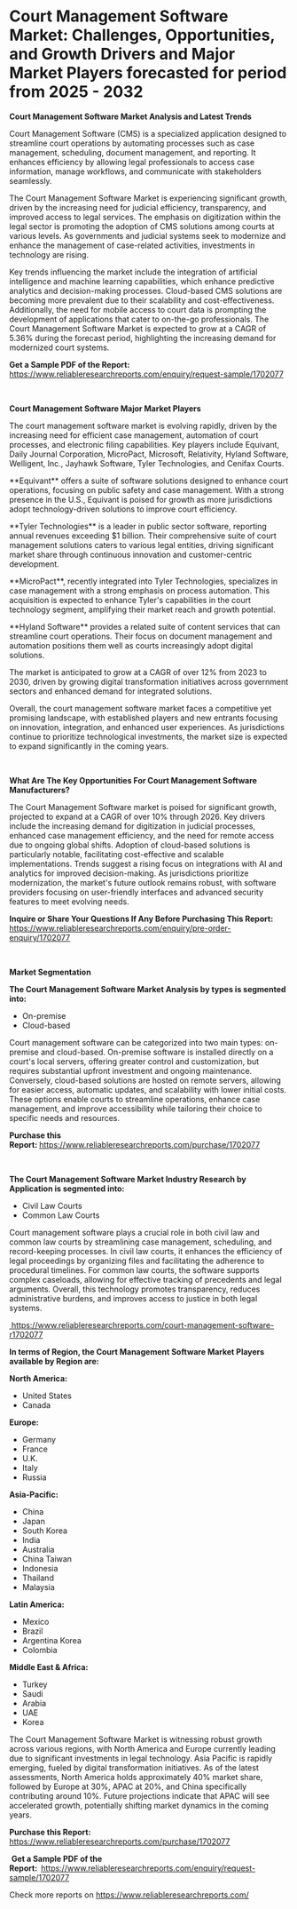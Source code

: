 <p><h1>Court Management Software Market: Challenges, Opportunities, and Growth Drivers and Major Market Players forecasted for period from 2025 - 2032</h1></p><p><strong>Court Management Software Market Analysis and Latest Trends</strong></p>
<p><p>Court Management Software (CMS) is a specialized application designed to streamline court operations by automating processes such as case management, scheduling, document management, and reporting. It enhances efficiency by allowing legal professionals to access case information, manage workflows, and communicate with stakeholders seamlessly.</p><p>The Court Management Software Market is experiencing significant growth, driven by the increasing need for judicial efficiency, transparency, and improved access to legal services. The emphasis on digitization within the legal sector is promoting the adoption of CMS solutions among courts at various levels. As governments and judicial systems seek to modernize and enhance the management of case-related activities, investments in technology are rising.</p><p>Key trends influencing the market include the integration of artificial intelligence and machine learning capabilities, which enhance predictive analytics and decision-making processes. Cloud-based CMS solutions are becoming more prevalent due to their scalability and cost-effectiveness. Additionally, the need for mobile access to court data is prompting the development of applications that cater to on-the-go professionals. The Court Management Software Market is expected to grow at a CAGR of 5.36% during the forecast period, highlighting the increasing demand for modernized court systems.</p></p>
<p><strong>Get a Sample PDF of the Report:&nbsp;</strong> <a href="https://www.reliableresearchreports.com/enquiry/request-sample/1702077?utm_campaign=3257&utm_medium=2&utm_source=Github&utm_content=ia&utm_term=09032025&utm_id=court-management-software">https://www.reliableresearchreports.com/enquiry/request-sample/1702077</a></p>
<p>&nbsp;</p>
<p><strong>Court Management Software Major Market Players</strong></p>
<p><p>The court management software market is evolving rapidly, driven by the increasing need for efficient case management, automation of court processes, and electronic filing capabilities. Key players include Equivant, Daily Journal Corporation, MicroPact, Microsoft, Relativity, Hyland Software, Welligent, Inc., Jayhawk Software, Tyler Technologies, and Cenifax Courts.</p><p>**Equivant** offers a suite of software solutions designed to enhance court operations, focusing on public safety and case management. With a strong presence in the U.S., Equivant is poised for growth as more jurisdictions adopt technology-driven solutions to improve court efficiency.</p><p>**Tyler Technologies** is a leader in public sector software, reporting annual revenues exceeding $1 billion. Their comprehensive suite of court management solutions caters to various legal entities, driving significant market share through continuous innovation and customer-centric development.</p><p>**MicroPact**, recently integrated into Tyler Technologies, specializes in case management with a strong emphasis on process automation. This acquisition is expected to enhance Tyler's capabilities in the court technology segment, amplifying their market reach and growth potential.</p><p>**Hyland Software** provides a related suite of content services that can streamline court operations. Their focus on document management and automation positions them well as courts increasingly adopt digital solutions.</p><p>The market is anticipated to grow at a CAGR of over 12% from 2023 to 2030, driven by growing digital transformation initiatives across government sectors and enhanced demand for integrated solutions.</p><p>Overall, the court management software market faces a competitive yet promising landscape, with established players and new entrants focusing on innovation, integration, and enhanced user experiences. As jurisdictions continue to prioritize technological investments, the market size is expected to expand significantly in the coming years.</p></p>
<p>&nbsp;</p>
<p><strong>What Are The Key Opportunities For Court Management Software Manufacturers?</strong></p>
<p><p>The Court Management Software market is poised for significant growth, projected to expand at a CAGR of over 10% through 2026. Key drivers include the increasing demand for digitization in judicial processes, enhanced case management efficiency, and the need for remote access due to ongoing global shifts. Adoption of cloud-based solutions is particularly notable, facilitating cost-effective and scalable implementations. Trends suggest a rising focus on integrations with AI and analytics for improved decision-making. As jurisdictions prioritize modernization, the market's future outlook remains robust, with software providers focusing on user-friendly interfaces and advanced security features to meet evolving needs.</p></p>
<p><strong>Inquire or Share Your Questions If Any Before Purchasing This Report:</strong> <a href="https://www.reliableresearchreports.com/enquiry/pre-order-enquiry/1702077?utm_campaign=3257&utm_medium=2&utm_source=Github&utm_content=ia&utm_term=09032025&utm_id=court-management-software">https://www.reliableresearchreports.com/enquiry/pre-order-enquiry/1702077</a></p>
<p>&nbsp;</p>
<p><strong>Market Segmentation</strong></p>
<p><strong>The Court Management Software Market Analysis by types is segmented into:</strong></p>
<p><ul><li>On-premise</li><li>Cloud-based</li></ul></p>
<p><p>Court management software can be categorized into two main types: on-premise and cloud-based. On-premise software is installed directly on a court's local servers, offering greater control and customization, but requires substantial upfront investment and ongoing maintenance. Conversely, cloud-based solutions are hosted on remote servers, allowing for easier access, automatic updates, and scalability with lower initial costs. These options enable courts to streamline operations, enhance case management, and improve accessibility while tailoring their choice to specific needs and resources.</p></p>
<p><strong>Purchase this Report:&nbsp;</strong><a href="https://www.reliableresearchreports.com/purchase/1702077?utm_campaign=3257&utm_medium=2&utm_source=Github&utm_content=ia&utm_term=09032025&utm_id=court-management-software">https://www.reliableresearchreports.com/purchase/1702077</a></p>
<p>&nbsp;</p>
<p><strong>The Court Management Software Market Industry Research by Application is segmented into:</strong></p>
<p><ul><li>Civil Law Courts</li><li>Common Law Courts</li></ul></p>
<p><p>Court management software plays a crucial role in both civil law and common law courts by streamlining case management, scheduling, and record-keeping processes. In civil law courts, it enhances the efficiency of legal proceedings by organizing files and facilitating the adherence to procedural timelines. For common law courts, the software supports complex caseloads, allowing for effective tracking of precedents and legal arguments. Overall, this technology promotes transparency, reduces administrative burdens, and improves access to justice in both legal systems.</p></p>
<p><a href="https://www.reliableresearchreports.com/court-management-software-r1702077?utm_campaign=3257&utm_medium=2&utm_source=Github&utm_content=ia&utm_term=09032025&utm_id=court-management-software">&nbsp;https://www.reliableresearchreports.com/court-management-software-r1702077</a></p>
<p><strong>In terms of Region, the Court Management Software Market Players available by Region are:</strong></p>
<p>
    <p> <strong> North America: </strong>
        <ul>
            <li>United States</li>
            <li>Canada</li>
        </ul>
        </p> 
    <p> <strong> Europe: </strong>
        <ul>
            <li>Germany</li>
            <li>France</li>
            <li>U.K.</li>
            <li>Italy</li>
            <li>Russia</li>
        </ul>
        </p> 
    <p> <strong> Asia-Pacific: </strong>
        <ul>
            <li>China</li>
            <li>Japan</li>
            <li>South Korea</li>
            <li>India</li>
            <li>Australia</li>
            <li>China Taiwan</li>
            <li>Indonesia</li>
            <li>Thailand</li>
            <li>Malaysia</li>
        </ul>
        </p> 
    <p> <strong> Latin America: </strong>
        <ul>
            <li>Mexico</li>
            <li>Brazil</li>
            <li>Argentina Korea</li>
            <li>Colombia</li>
        </ul>
        </p> 
    <p> <strong> Middle East & Africa: </strong>
        <ul>
            <li>Turkey</li>
            <li>Saudi</li>
            <li>Arabia</li>
            <li>UAE</li>
            <li>Korea</li>
        </ul>
    </p>
    </p>
<p><p>The Court Management Software Market is witnessing robust growth across various regions, with North America and Europe currently leading due to significant investments in legal technology. Asia Pacific is rapidly emerging, fueled by digital transformation initiatives. As of the latest assessments, North America holds approximately 40% market share, followed by Europe at 30%, APAC at 20%, and China specifically contributing around 10%. Future projections indicate that APAC will see accelerated growth, potentially shifting market dynamics in the coming years.</p></p>
<p><strong>Purchase this Report: </strong><a href="https://www.reliableresearchreports.com/purchase/1702077?utm_campaign=3257&utm_medium=2&utm_source=Github&utm_content=ia&utm_term=09032025&utm_id=court-management-software">https://www.reliableresearchreports.com/purchase/1702077</a></p>
<p>&nbsp;<strong>Get a Sample PDF of the Report:&nbsp;&nbsp;</strong><a href="https://www.reliableresearchreports.com/enquiry/request-sample/1702077?utm_campaign=3257&utm_medium=2&utm_source=Github&utm_content=ia&utm_term=09032025&utm_id=court-management-software">https://www.reliableresearchreports.com/enquiry/request-sample/1702077</a></p>
<p><strong></strong></p>
<p>Check more reports on <a href="https://www.reliableresearchreports.com/?utm_campaign=3257&utm_medium=2&utm_source=Github&utm_content=ia&utm_term=09032025&utm_id=court-management-software">https://www.reliableresearchreports.com/</a></p>